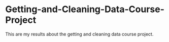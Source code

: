 # Getting-and-Cleaning-Data-Course-Project
This are my results about the getting and cleaning data course project.
